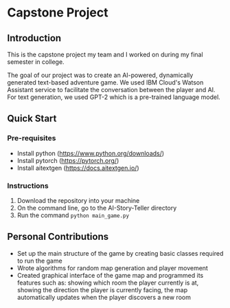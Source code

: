 # Capstone Project

## Introduction
This is the capstone project my team and I worked on during my final semester in college. 

The goal of our project was to create an AI-powered, dynamically generated text-based adventure game. We used IBM Cloud's Watson Assistant service to facilitate the conversation between the player and AI. For text generation, we used GPT-2 which is a pre-trained language model. 

## Quick Start
### Pre-requisites
- Install python (https://www.python.org/downloads/)
- Install pytorch (https://pytorch.org/)
- Install aitextgen (https://docs.aitextgen.io/)

### Instructions
1. Download the repository into your machine
2. On the command line, go to the AI-Story-Teller directory
3. Run the command `python main_game.py`

## Personal Contributions
- Set up the main structure of the game by creating basic classes required to run the game
- Wrote algorithms for random map generation and player movement
- Created graphical interface of the game map and programmed its features such as: showing which room the player currently is at, showing the direction the player is currently facing, the map automatically updates when the player discovers a new room 
